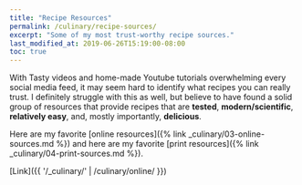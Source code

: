 ```yaml
---
title: "Recipe Resources"
permalink: /culinary/recipe-sources/
excerpt: "Some of my most trust-worthy recipe sources."
last_modified_at: 2019-06-26T15:19:00-08:00
toc: true
---
```

With Tasty videos and home-made Youtube tutorials overwhelming every social media feed, it may seem hard to identify what recipes you can really trust. I definitely struggle with this as well, but believe to have found a solid group of resources that provide recipes that are **tested**, **modern/scientific**, **relatively easy**, and, mostly importantly, **delicious**. 

Here are my favorite [online resources]({% link _culinary/03-online-sources.md %}) and here are my favorite [print resources]({% link _culinary/04-print-sources.md %}).

[Link]({{ '/_culinary/' | /culinary/online/ }})


